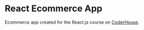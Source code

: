 # React Ecommerce App

Ecommerce app created for the React.js course on [CoderHouse](https://www.coderhouse.com).

